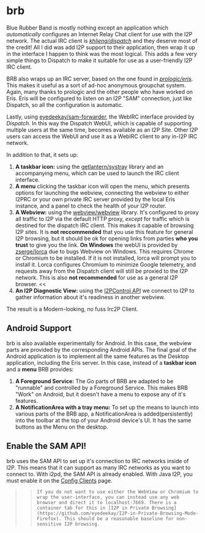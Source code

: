 brb
===

Blue Rubber Band is mostly nothing except an application which
*automatically* configures an Internet Relay Chat client for use
with the I2P network. The actual IRC client is *[khlieng/dispatch](https://github.com/khlieng/dispatch)*
and they deserve most of the credit! All I did was add I2P support to
their application, then wrap it up in the interface I happen to think
was the most logical. This adds a few very simple things to Dispatch
to make it suitable for use as a user-friendly I2P IRC client.

BRB also wraps up an IRC server, based on the one found in *[prologic/eris](https://github.com/prologic/eris).*
This makes it useful as a sort of ad-hoc anonymous groupchat system. Again,
many thanks to prologic and the other people who have worked on Eris. Eris
will be configured to listen on an I2P "SAM" connection, just like Dispatch,
so all the configuration is automatic.

Lastly, using [eyedeekay/sam-forwarder](https://github.com/eyedeekay/sam-forwarder),
the WebIRC interface provided by *Dispatch*. In this way the Dispatch WebUI, which
is capable of supporting multiple users at the same time, becomes available as an
I2P Site. Other I2P users can access the WebUI and use it as a WebIRC client to any
in-I2P IRC network.

In addition to that, it sets up:

 1. **A taskbar icon:** using the [getlantern/systray](https://github.com/getlantern/systray)
  library and an accompanying menu, which can be used to launch the IRC client interface.
 2. **A menu** clicking the taskbar icon will open the menu, which presents
  options for launching the webview, connecting the webview to either I2PRC
  or your own private IRC server provided by the local Eris instance, and
  a panel to check the health of your I2P router.
 3. **A Webview:** using the [webview/webview](https://github.com/webview/webview)
  library. It's configured to proxy all traffic to I2P via the default
  HTTP proxy, *except* for traffic which is destined for the dispatch
  IRC client. This makes it capable of browsing I2P sites. It is
  **not reccommended** that you use this feature for general I2P browsing,
  but it should be ok for opening links from parties **who you trust** to
  give you the link. **On Windows** the webUI is provided by
  [zserge/lorca](https://github.com/zserge/lorca) due to bugs Webview on
  Windows. This requires Chrome or Chromium to be installed. If it is not
  installed, lorca will prompt you to install it. Lorca configures Chromium
  to minimize Google telemetry, and requests away from the Dispatch client
  will still be proxied to the I2P network. This is also **not recommended**
  for use as a general I2P browser. <<
 4. **An I2P Diagnostic View:** using the [I2PControl API](https://geti2p.net/en/docs/api/i2pcontrol)
  we connect to I2P to gather information about it's readiness in another
  webview.

The result is a Modern-looking, no fuss Irc2P Client.

Android Support
---------------

brb is also available experimentally for Android. In this case, the webview
parts are provided by the corresponding Android APIs. The final goal of the
Android application is to implement all the same features as the Desktop
application, including the Eris server. In this case, instead of a 
**taskbar icon** and a **menu** BRB provides:

 1. **A Foreground Service:** The Go parts of BRB are adapted to be "runnable"
  and controlled by a Foreground Service. This makes BRB "Work" on Android,
  but it doesn't have a menu to expose any of it's features.
 2. **A NotificationArea with a tray menu:** To set up the means to launch into
  various parts of the BRB app, a NotificationArea is added(persistently) into
  the toolbar at the top of your Android device's UI. It has the same buttons as
  the Menu on the desktop.

Enable the SAM API!
-------------------

brb uses the SAM API to set up it's connection to IRC networks inside of I2P.
This means that it can support as many IRC networks as you want to connect to.
With i2pd, the SAM API is already enabled. With Java I2P, you must enable it
on the [Config Clients](http://localhost:7657/configclients) page.



  >> `If you do not want to use either the WebView or Chromium to wrap the
  user-interface, you can instead use any web browser and direct it to
  localhost:7669. There is a container tab for this in
  [I2P in Private Browsing](https://github.com/eyedeekay/I2P-in-Private-Browsing-Mode-Firefox).
  This should be a reasonable baseline for non-sensitive I2P browsing.`
